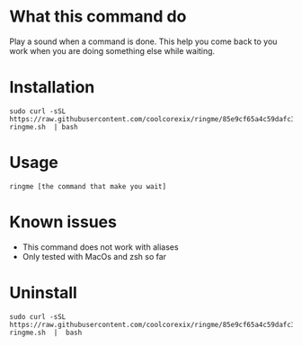 # What this command do
Play a sound when a command is done. This help you come back to you work when you are doing something else while waiting.

# Installation

```shell
sudo curl -sSL https://raw.githubusercontent.com/coolcorexix/ringme/85e9cf65a4c59dafc3fee8d5fd8d746762530392/install-ringme.sh  | bash
```

# Usage

```shell
ringme [the command that make you wait]
```

# Known issues
- This command does not work with aliases
- Only tested with MacOs and zsh so far

# Uninstall

```shell
sudo curl -sSL https://raw.githubusercontent.com/coolcorexix/ringme/85e9cf65a4c59dafc3fee8d5fd8d746762530392/uninstall-ringme.sh  |  bash
```
